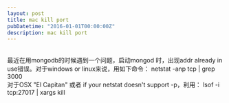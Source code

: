 ```yaml
---
layout: post
title: mac kill port
pubDatetime: "2016-01-01T00:00:00Z"
description: mac kill port
---
```


<br>最近在用mongodb的时候遇到一个问题，启动mongod 时，出现addr already in use错误。对于windows or linux来说，用如下命令：
netstat -anp tcp | grep 3000
<br>对于OSX "El Capitan" 或者 if your netstat doesn't support -p，利用：
lsof -i tcp:27017 | xargs kill
